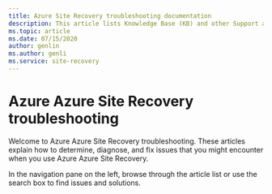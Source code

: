 ```yaml
---
title: Azure Site Recovery troubleshooting documentation
description: This article lists Knowledge Base (KB) and other Support articles for Azure Site Recovery.
ms.topic: article
ms.date: 07/15/2020
author: genlin
ms.author: genli
ms.service: site-recovery
---
```

# Azure Azure Site Recovery troubleshooting

Welcome to Azure Azure Site Recovery troubleshooting. These articles explain how to determine, diagnose, and fix issues that you might encounter when you use Azure Azure Site Recovery.

In the navigation pane on the left, browse through the article list or use the search box to find issues and solutions.
